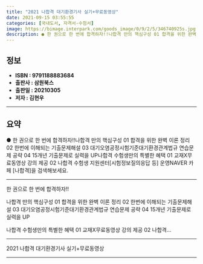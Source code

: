 ```yaml
---
title: "2021 나합격 대기환경기사 실기+무료동영상"
date: 2021-09-15 03:55:55
categories: [국내도서, 자격서-수험서]
image: https://bimage.interpark.com/goods_image/0/9/2/5/346740925s.jpg
description: ● 한 권으로 한 번에 합격하자!!나합격 만의 핵심구성 01 합격을 위한 완벽 이론 정리 02 한번에 이해되는 기출문제해설 03 대기오염공정시험기준대기환경관계법규 연습문제 공략 04 15개년 기출문제로 실력을 UP나합격 수험생만의 특별한 혜택 01 교재X무료동영상 강의 제공 02 나합
---
```


## **정보**

- **ISBN : 9791188883684**
- **출판사 : 삼원북스**
- **출판일 : 20210305**
- **저자 : 김현우**

------



## **요약**

●  한 권으로 한 번에 합격하자!!나합격 만의 핵심구성 01 합격을 위한 완벽 이론 정리 02 한번에 이해되는 기출문제해설 03 대기오염공정시험기준대기환경관계법규 연습문제 공략 04 15개년 기출문제로 실력을 UP나합격 수험생만의 특별한 혜택 01 교재X무료동영상 강의 제공 02 나합격 수험생 지원센터[시험정보질의응답 등] 운영NAVER 카페 [나합격]을 검색해보세요.

------

한 권으로 한 번에 합격하자!!

나합격 만의 핵심구성
 01 합격을 위한 완벽 이론 정리
 02 한번에 이해되는 기출문제해설
 03 대기오염공정시험기준대기환경관계법규 연습문제 공략
 04 15개년 기출문제로 실력을 UP

나합격 수험생만의 특별한 혜택
 01 교재X무료동영상 강의 제공
 02 나합격... 

------


2021 나합격 대기환경기사 실기+무료동영상 

------


